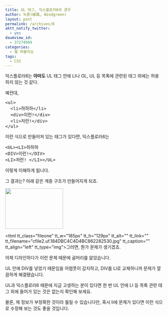 ```yaml
---
title: UL 태그, 익스플로러6의 경우
author: 녹풍(綠風, Windgreen)
layout: post
permalink: /archives/8
aktt_notify_twitter:
  - yes
daumview_id:
  - 37274099
categories:
  - 웹 퍼블리싱
tags:
  - CSS
---
```

익스플로러6는 **아마도**&nbsp;UL 태그 안에 LI나 OL, UL 등 목록에 관련된 태그 외에는 허용하지 않는 것 같다.

예컨대,

<pre title="code" class="brush: xhtml;">&lt;ul&gt;
  &lt;li&gt;하하하&lt;/li&gt;
  &lt;div&gt;이런!&lt;/div&gt;
  &lt;li&gt;저런!&lt;/div&gt;
&lt;/ul&gt;</pre>

이런 식으로 만들어져 있는 태그가 있다면, 익스플로러6는

<pre title="code" class="brush: php;">&lt;UL&gt;&lt;LI&gt;하하하
&lt;DIV&gt;이런!&lt;/DIV&gt;
&lt;LI&gt;저런! &lt;/LI&gt;&lt;/UL&gt;</pre>

이렇게 이해하게 됩니다.

그 결과는? 아래 같은 계층 구조가 만들어지게 되죠.

<img src="http://dl.dropboxusercontent.com/u/15546257/blog/mytory/old-images/1/cfile2.uf.184DBC4C4D4BC862282530.jpg" class="alignleft" width="185" height="129" alt="" />

<ttml tt\_class="fileone" tt\_w="185px" tt\_h="129px" tt\_alt="" tt\_link="" tt\_filename="cfile2.uf.184DBC4C4D4BC862282530.jpg" tt\_caption="" tt\_align="left" tt_type="img"></ttml>그러면, 뭔가 문제가 생기겠죠.

어제 디자인하다가 이런 문제 때문에 곯머리를 앓았습니다.

UL 안에 DIV를 넣었기 때문임을 어렴풋이 감지하고, DIV를 LI로 교체하니까 문제가 깔끔하게 해결됐습니다.

UL과 익스플로러6 때문에 지금 고생하는 분이 있다면 한 번 UL 안에 LI 등 목록 관련 태그 외에 들어가 있는 것은 없는지 확인해 보세요.

물론, 제 정보가 부정확한 것이라 틀릴 수 있습니다만, 혹시 li에 문제가 있다면 이런 식으로 수정해 보는 것도 좋을 것입니다.